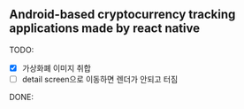 ## Android-based cryptocurrency tracking applications made by react native

TODO:

- [x] 가상화폐 이미지 취합
- [ ] detail screen으로 이동하면 렌더가 안되고 터짐

DONE:
